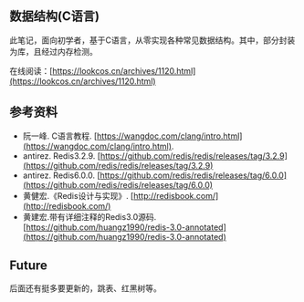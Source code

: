 ## 数据结构(C语言)

此笔记，面向初学者，基于C语言，从零实现各种常见数据结构。其中，部分封装为库，且经过内存检测。

在线阅读：[https://lookcos.cn/archives/1120.html](https://lookcos.cn/archives/1120.html)


## 参考资料  

- 阮一峰. C语言教程. [https://wangdoc.com/clang/intro.html](https://wangdoc.com/clang/intro.html).
- antirez. Redis3.2.9. [https://github.com/redis/redis/releases/tag/3.2.9](https://github.com/redis/redis/releases/tag/3.2.9)
- antirez. Redis6.0.0. [https://github.com/redis/redis/releases/tag/6.0.0](https://github.com/redis/redis/releases/tag/6.0.0)
- 黄健宏.《Redis设计与实现》. [http://redisbook.com/](http://redisbook.com/)
- 黄建宏.带有详细注释的Redis3.0源码. [https://github.com/huangz1990/redis-3.0-annotated](https://github.com/huangz1990/redis-3.0-annotated)

## Future  

后面还有挺多要更新的，跳表、红黑树等。
